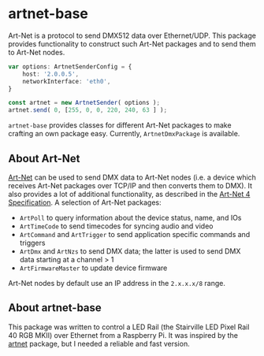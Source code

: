 # artnet-base

Art-Net is a protocol to send DMX512 data over Ethernet/UDP. This package
provides functionality to construct such Art-Net packages and to send them to
Art-Net nodes.

```typescript
var options: ArtnetSenderConfig = {
    host: '2.0.0.5',
    networkInterface: 'eth0',
}

const artnet = new ArtnetSender( options );
artnet.send( 0, [255, 0, 0, 220, 240, 63 ] );
```

`artnet-base` provides classes for different Art-Net packages to make crafting
an own package easy. Currently, `ArtnetDmxPackage` is available.


## About Art-Net

[Art-Net][artnet] can be used to send DMX data to Art-Net nodes (i.e. a device
which receives Art-Net packages over TCP/IP and then converts them to DMX). It
also provides a lot of additional functionality, as described in the [Art-Net 4
Specification][v4]. A selection of Art-Net packages:

* `ArtPoll` to query information about the device status, name, and IOs
* `ArtTimeCode` to send timecodes for syncing audio and video
* `ArtCommand` and `ArtTrigger` to send application specific commands and
  triggers
* `ArtDmx` and `ArtNzs` to send DMX data; the latter is used to send DMX data
  starting at a channel > 1
* `ArtFirmwareMaster` to update device firmware

Art-Net nodes by default use an IP address in the `2.x.x.x/8` range.


## About artnet-base

This package was written to control a LED Rail (the Stairville LED Pixel Rail
40 RGB MKII) over Ethernet from a Raspberry Pi. It was inspired by the
[artnet][artnet] package, but I needed a reliable and fast version.


[artnet-npm]: https://www.npmjs.com/package/artnet
[v4]: https://artisticlicence.com/WebSiteMaster/User%20Guides/art-net.pdf
[artnet]: https://art-net.org.uk/
